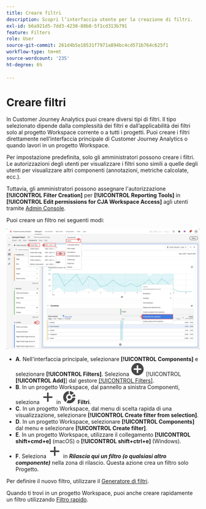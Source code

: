 ```yaml
---
title: Creare filtri
description: Scopri l’interfaccia utente per la creazione di filtri.
exl-id: b6a921d5-7dd3-4230-88b8-5f1cd313b791
feature: Filters
role: User
source-git-commit: 261d4b5e18531f7971a894bc4cd571b764c625f1
workflow-type: tm+mt
source-wordcount: '235'
ht-degree: 6%

---
```


# Creare filtri

In Customer Journey Analytics puoi creare diversi tipi di filtri.  Il tipo selezionato dipende dalla complessità dei filtri e dall’applicabilità dei filtri solo al progetto Workspace corrente o a tutti i progetti. Puoi creare i filtri direttamente nell’interfaccia principale di Customer Journey Analytics o quando lavori in un progetto Workspace.

Per impostazione predefinita, solo gli amministratori possono creare i filtri. Le autorizzazioni degli utenti per visualizzare i filtri sono simili a quelle degli utenti per visualizzare altri componenti (annotazioni, metriche calcolate, ecc.).

Tuttavia, gli amministratori possono assegnare l&#39;autorizzazione **[!UICONTROL Filter Creation]** per **[!UICONTROL Reporting Tools]** in **[!UICONTROL Edit permissions for CJA Workspace Access]** agli utenti tramite [Admin Console](/help/technotes/access-control.md#user-level-access).

Puoi creare un filtro nei seguenti modi:

![Modalità di creazione di un filtro](assets/create-filter.png)

* **A**. Nell&#39;interfaccia principale, selezionare **[!UICONTROL Components]** e selezionare **[!UICONTROL Filters]**. Seleziona ![AddCircle](/help/assets/icons/AddCircle.svg) [!UICONTROL **[!UICONTROL Add]**] dal gestore [[!UICONTROL Filters]](/help/components/filters/manage-filters.md).
* **B**. In un progetto Workspace, dal pannello a sinistra Componenti, seleziona ![Aggiungi](/help/assets/icons/Add.svg) in ![Segmento](/help/assets/icons/Segmentation.svg) **Filtri**.
* **C**. In un progetto Workspace, dal menu di scelta rapida di una visualizzazione, selezionare **[!UICONTROL Create filter from selection]**.
* **D**. In un progetto Workspace, selezionare **[!UICONTROL Components]** dal menu e selezionare **[!UICONTROL Create filter]**.
* **E**. In un progetto Workspace, utilizzare il collegamento **[!UICONTROL shift+cmd+e]** (macOS) o **[!UICONTROL shift+ctrl+e]** (Windows).
* **F**. Seleziona ![Aggiungi](/help/assets/icons/Add.svg) in ***Rilascia qui un filtro (o qualsiasi altro componente)*** nella zona di rilascio. Questa azione crea un filtro solo Progetto.

Per definire il nuovo filtro, utilizzare il [Generatore di filtri](/help/components/filters/filter-builder.md).

Quando ti trovi in un progetto Workspace, puoi anche creare rapidamente un filtro utilizzando [Filtro rapido](/help/components/filters/quick-filters.md).

